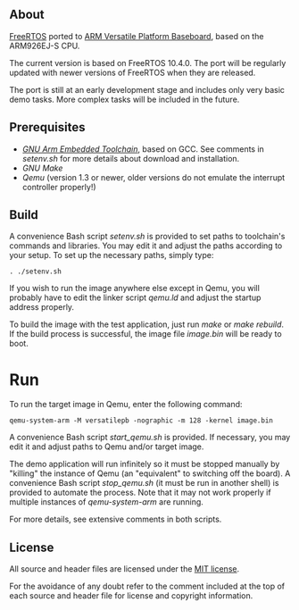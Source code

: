 ## About
[FreeRTOS](http://www.freertos.org/) ported to [ARM Versatile Platform Baseboard](http://infocenter.arm.com/help/topic/com.arm.doc.dui0225d/DUI0225D_versatile_application_baseboard_arm926ej_s_ug.pdf),
based on the ARM926EJ-S CPU.

The current version is based on FreeRTOS 10.4.0. The port will be regularly
updated with newer versions of FreeRTOS when they are released.

The port is still at an early development stage and includes only very basic
demo tasks. More complex tasks will be included in the future.


## Prerequisites
* _[GNU Arm Embedded Toolchain](https://developer.arm.com/open-source/gnu-toolchain/gnu-rm/downloads)_,
based on GCC. See comments in _setenv.sh_ for more details about download and installation.
* _GNU Make_
* _Qemu_ (version 1.3 or newer, older versions do not emulate the interrupt controller properly!)

## Build
A convenience Bash script _setenv.sh_ is provided to set paths to toolchain's commands
and libraries. You may edit it and adjust the paths according to your setup. To set up
the necessary paths, simply type:

`. ./setenv.sh`

If you wish to run the image anywhere else except in Qemu, you will probably have to
edit the linker script _qemu.ld_ and adjust the startup address properly.

To build the image with the test application, just run _make_ or _make rebuild_.
If the build process is successful, the image file _image.bin_ will be ready to boot.

# Run
To run the target image in Qemu, enter the following command:

`qemu-system-arm -M versatilepb -nographic -m 128 -kernel image.bin`

A convenience Bash script _start\_qemu.sh_ is provided. If necessary, you may
edit it and adjust paths to Qemu and/or target image.

The demo application will run infinitely so it must be stopped manually by
"killing" the instance of Qemu (an "equivalent" to switching off the board).
A convenience Bash script _stop\_qemu.sh_ (it must be run in another shell)
is provided to automate the process. Note that it may not work properly if
multiple instances of _qemu-system-arm_ are running.

For more details, see extensive comments in both scripts.

## License
All source and header files are licensed under
the [MIT license](https://www.freertos.org/a00114.html).

For the avoidance of any doubt refer to the comment included at the top of each source and
header file for license and copyright information.
